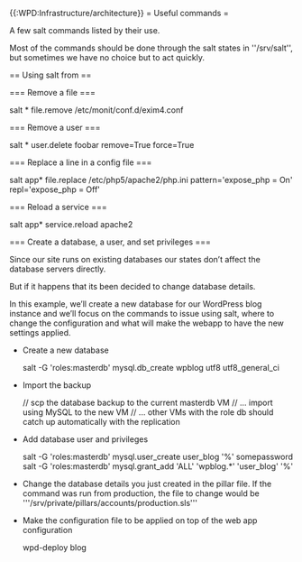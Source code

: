 {{:WPD:Infrastructure/architecture}}
= Useful commands =

A few salt commands listed by their use.

Most of the commands should be done through the salt states in ''/srv/salt'', but sometimes we have no choice but to act quickly.


== Using salt from ==

=== Remove a file ===

  salt \* file.remove /etc/monit/conf.d/exim4.conf

=== Remove a user ===

  salt \* user.delete foobar remove=True force=True


=== Replace a line in a config file ===

  salt app\* file.replace /etc/php5/apache2/php.ini pattern='expose_php = On' repl='expose_php = Off'

=== Reload a service ===

  salt app\* service.reload apache2

=== Create a database, a user, and set privileges ===

Since our site runs on existing databases our states don’t affect the database servers directly.

But if it happens that its been decided to change database details.

In this example, we’ll  create a new database for our WordPress blog instance and we’ll focus on the commands to issue using salt, where to change the configuration and what will make the webapp to have the new settings applied.


* Create a new database

  salt -G 'roles:masterdb' mysql.db_create wpblog utf8 utf8_general_ci

* Import the backup

  // scp the database backup to the current masterdb VM
  // ... import using MySQL to the new VM
  // ... other VMs with the role db should catch up automatically with the replication

* Add database user and privileges

  salt -G 'roles:masterdb' mysql.user_create user_blog '%' somepassword
  salt -G 'roles:masterdb' mysql.grant_add 'ALL' 'wpblog.*' 'user_blog' '%'

* Change the database details you just created in the pillar file. If the command was run from production, the file to change would be '''/srv/private/pillars/accounts/production.sls'''

* Make the configuration file to be applied on top of the web app configuration

  wpd-deploy blog